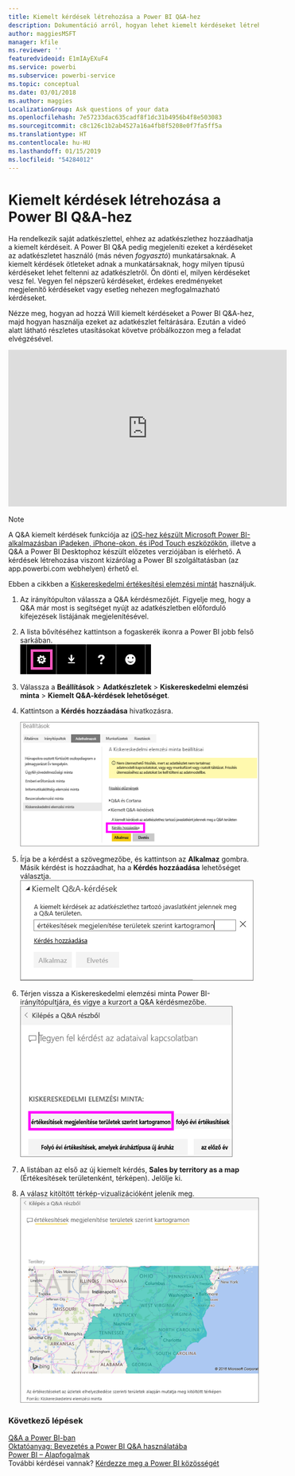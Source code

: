 ```yaml
---
title: Kiemelt kérdések létrehozása a Power BI Q&A-hez
description: Dokumentáció arról, hogyan lehet kiemelt kérdéseket létrehozni a Power BI Q&A-hez
author: maggiesMSFT
manager: kfile
ms.reviewer: ''
featuredvideoid: E1mIAyEXuF4
ms.service: powerbi
ms.subservice: powerbi-service
ms.topic: conceptual
ms.date: 03/01/2018
ms.author: maggies
LocalizationGroup: Ask questions of your data
ms.openlocfilehash: 7e57233dac635cadf8f1dc31b4956b4f8e503083
ms.sourcegitcommit: c8c126c1b2ab4527a16a4fb8f5208e0f7fa5ff5a
ms.translationtype: HT
ms.contentlocale: hu-HU
ms.lasthandoff: 01/15/2019
ms.locfileid: "54284012"
---
```

# <a name="create-featured-questions-for-power-bi-qa"></a>Kiemelt kérdések létrehozása a Power BI Q&A-hez
Ha rendelkezik saját adatkészlettel, ehhez az adatkészlethez hozzáadhatja a kiemelt kérdéseit.  A Power BI Q&A pedig megjeleníti ezeket a kérdéseket az adatkészletet használó (más néven *fogyasztó*) munkatársaknak.  A kiemelt kérdések ötleteket adnak a munkatársaknak, hogy milyen típusú kérdéseket lehet feltenni az adatkészletről. Ön dönti el, milyen kérdéseket vesz fel. Vegyen fel népszerű kérdéseket, érdekes eredményeket megjelenítő kérdéseket vagy esetleg nehezen megfogalmazható kérdéseket.

Nézze meg, hogyan ad hozzá Will kiemelt kérdéseket a Power BI Q&A-hez, majd hogyan használja ezeket az adatkészlet feltárására. Ezután a videó alatt látható részletes utasításokat követve próbálkozzon meg a feladat elvégzésével.

<iframe width="560" height="315" src="https://www.youtube.com/embed/E1mIAyEXuF4" frameborder="0" allowfullscreen></iframe>

> [!NOTE]
> A Q&A kiemelt kérdések funkciója az [iOS-hez készült Microsoft Power BI-alkalmazásban iPadeken, iPhone-okon, és iPod Touch eszközökön](consumer/mobile/mobile-apps-ios-qna.md), illetve a Q&A a Power BI Desktophoz készült előzetes verziójában is elérhető. A kérdések létrehozása viszont kizárólag a Power BI szolgáltatásban (az app.powerbi.com webhelyen) érhető el.
> 

Ebben a cikkben a [Kiskereskedelmi értékesítési elemzési mintát](sample-datasets.md) használjuk.

1. Az irányítópulton válassza a Q&A kérdésmezőjét.   Figyelje meg, hogy a Q&A már most is segítséget nyújt az adatkészletben előforduló kifejezések listájának megjelenítésével.
2. A lista bővítéséhez kattintson a fogaskerék ikonra a Power BI jobb felső sarkában.  
   ![fogaskerék ikon](media/service-q-and-a-create-featured-questions/pbi_gearicon2.jpg)
3. Válassza a **Beállítások** &gt; **Adatkészletek** &gt; **Kiskereskedelmi elemzési minta** &gt; **Kiemelt Q&A-kérdések lehetőséget**.  
4. Kattintson a **Kérdés hozzáadása** hivatkozásra.
   
   ![Beállítások menü](media/service-q-and-a-create-featured-questions/power-bi-settings.png)
5. Írja be a kérdést a szövegmezőbe, és kattintson az **Alkalmaz** gombra.   Másik kérdést is hozzáadhat, ha a **Kérdés hozzáadása** lehetőséget választja.  
   ![Kiemelt Q&A-kérdések panel](media/service-q-and-a-create-featured-questions/power-bi-type-featured-question.png)
6. Térjen vissza a Kiskereskedelmi elemzési minta Power BI-irányítópultjára, és vigye a kurzort a Q&A kérdésmezőbe.   
   ![Q&A kérdésmező](media/service-q-and-a-create-featured-questions/power-bi-featured-q.png)
7. A listában az első az új kiemelt kérdés, **Sales by territory as a map** (Értékesítések területenként, térképen). Jelölje ki.  
8. A válasz kitöltött térkép-vizualizációként jelenik meg.  
   ![térkép vizualizáció](media/service-q-and-a-create-featured-questions/power-bi-filled-map.png)

### <a name="next-steps"></a>Következő lépések
[Q&A a Power BI-ban](consumer/end-user-q-and-a.md)  
[Oktatóanyag: Bevezetés a Power BI Q&A használatába](power-bi-visualization-introduction-to-q-and-a.md)  
[Power BI – Alapfogalmak](consumer/end-user-basic-concepts.md)  
További kérdései vannak? [Kérdezze meg a Power BI közösségét](http://community.powerbi.com/)

